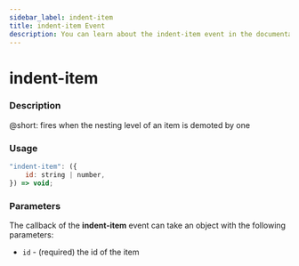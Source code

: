 ```yaml
---
sidebar_label: indent-item
title: indent-item Event
description: You can learn about the indent-item event in the documentation of the DHTMLX JavaScript To Do List library. Browse developer guides and API reference, try out code examples and live demos, and download a free 30-day evaluation version of DHTMLX To Do List.
---
```


# indent-item

### Description

@short: fires when the nesting level of an item is demoted by one

### Usage

~~~js
"indent-item": ({
    id: string | number,
}) => void;
~~~

### Parameters

The callback of the **indent-item** event can take an object with the following parameters:

- `id` - (required) the id of the item